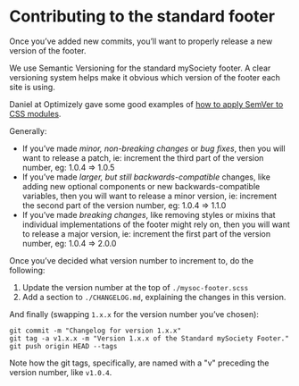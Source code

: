 # Contributing to the standard footer

Once you’ve added new commits, you’ll want to properly release a new version of the footer.

We use Semantic Versioning for the standard mySociety footer. A clear versioning system helps make it obvious which version of the footer each site is using.

Daniel at Optimizely gave some good examples of [how to apply SemVer to CSS modules](https://medium.com/design-optimizely/how-to-version-your-ui-library-1c7a1b7ee23a#.8dvyzmvek).

Generally:

* If you’ve made *minor, non-breaking changes* or *bug fixes*, then you will want to release a patch, ie: increment the third part of the version number, eg: 1.0.4 => 1.0.5
* If you’ve made *larger, but still backwards-compatible* changes, like adding new optional components or new backwards-compatible variables, then you will want to release a minor version, ie: increment the second part of the version number, eg: 1.0.4 => 1.1.0
* If you’ve made *breaking changes*, like removing styles or mixins that individual implementations of the footer might rely on, then you will want to release a major version, ie: increment the first part of the version number, eg: 1.0.4 => 2.0.0

Once you’ve decided what version number to increment to, do the following:

1. Update the version number at the top of `./mysoc-footer.scss`
2. Add a section to `./CHANGELOG.md`, explaining the changes in this version.

And finally (swapping `1.x.x` for the version number you’ve chosen):

    git commit -m "Changelog for version 1.x.x"
    git tag -a v1.x.x -m "Version 1.x.x of the Standard mySociety Footer."
    git push origin HEAD --tags

Note how the git tags, specifically, are named with a "v" preceding the version number, like `v1.0.4`.
